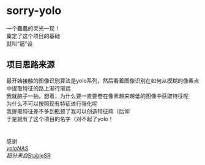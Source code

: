 # sorry-yolo
一个蠢蠢的灵光一现！  
奠定了这个项目的基础  
就叫“逼”设  

## 项目思路来源
最开始接触的图像识别算法是yolo系列，然后看着图像识别在如何从模糊的像素点中提取特征的路上渐行渐远  
我就脑子一抽，想着，为什么要一直要卷在像素越来越低的图像中获取特征呢  
为什么不可以按照现有特征进行强化呢  
我提取特征差不多到瓶颈了我可以创造特征嘛（后仰  
于是就有了这个项目的名字（对不起了yolo！
#
感谢    
*[yoloNAS](https://github.com/Deci-AI/super-gradients)  
超分来自*[StableSR](https://github.com/IceClear/StableSR)  
